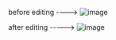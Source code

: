 before editing ---->
![image](https://user-images.githubusercontent.com/89589898/158414229-7acbfc64-f77d-4400-b697-26baf43571da.png)


after editing   ----->
![image](https://user-images.githubusercontent.com/89589898/158414615-4067b991-9664-4e5d-b4c6-3977939e53d6.png)
